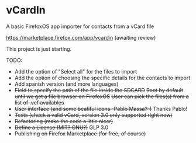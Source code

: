 vCardIn
=======

A basic FirefoxOS app importer for contacts from a vCard file

https://marketplace.firefox.com/app/vcardin (awaiting review) 

This project is just starting.

TODO:

- Add the option of "Select all" for the files to import
- Add the option of choosing the specific details for the contacts to import
- Add spanish version (and more languages)
- ~~Field to specify the path of the file inside the SDCARD~~
    ~~Root by default until we get a file browser on FirefoxOS~~
    ~~User can pick the files(s) from a list of .vcf availables~~
- ~~User interface (and some beatiful icons -Pablo Massa?-)~~ Thanks Pablo!
- ~~Tests (check a valid vCard, version 3.0 only supported right now)~~
- ~~Refactoring (make the code a little nicer)~~
- ~~Define a License (MIT? GNU?)~~ GLP 3.0
- ~~Publishing on Firefox Marketplace (for free, of course)~~
